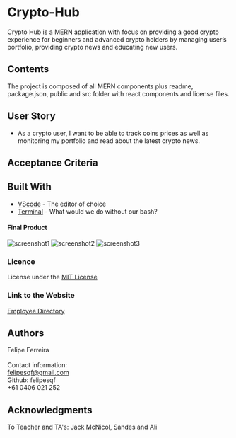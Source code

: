 # Crypto-Hub
Crypto Hub is a MERN application with focus on providing a good crypto experience for beginners and advanced crypto holders by managing user’s portfolio, providing crypto news and educating new users.

## Contents

The project is composed of all MERN components plus readme, package.json, public and src folder with react components and license files.

## User Story

* As a crypto user, I want to be able to track coins prices as well as monitoring my portfolio and read about the latest crypto news.
​

## Acceptance Criteria



## Built With

- [VScode](https://code.visualstudio.com/) - The editor of choice
- [Terminal](https://gitforwindows.org/) - What would we do without our bash?
  ​

#### Final Product

![screenshot1](https://github.com/felipesqf/Crypto-Hub/blob/main/client/public/images/1.png)
![screenshot2](https://github.com/felipesqf/Crypto-Hub/blob/main/client/public/images/3.png)
![screenshot3](https://github.com/felipesqf/Crypto-Hub/blob/main/client/public/images/2.png)


### Licence

License under the [MIT License](LICENSE)
​

### Link to the Website

[Employee Directory]()

## Authors

Felipe Ferreira <br><br>
Contact information:<br>
felipesqf@gmail.com<br>
Github: felipesqf<br>
+61 0406 021 252
​​

## Acknowledgments

To Teacher and TA's:
Jack McNicol, Sandes and Ali
